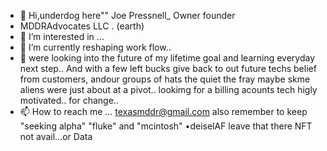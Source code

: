 - 👋 Hi,underdog here"" Joe Pressnell_ Owner founder          
-    MDDRAdvocates LLC .  (earth)
- 👀 I’m interested in ...
- 🌱 I’m currently reshaping  work flow.. 
- 💞️ were looking into the future of my lifetime goal and learning everyday next step.. And with a few left bucks give back to out future techs belief from customers, andour groups of hats the quiet the fray maybe skme aliens were just about at a pivot.. lookimg for a billing acounts tech higly motivated.. for change..
- 📫 How to reach me ... texasmddr@gmail.com
also remember to keep "seeking alpha"
"fluke" and  "mcintosh" •deiselAF leave that there NFT not avail...or Data
<!---
joemddr/joemddr is a ✨ special ✨ repository because its `README.md` (this file) appears on your GitHub profile.
You can click the Preview link to take a look at your changes.
--->
